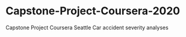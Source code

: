 # Capstone-Project-Coursera-2020
Capstone Project Coursera Seattle Car accident severity analyses 


